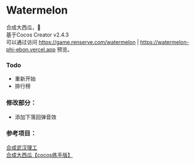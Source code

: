 # Watermelon

合成大西瓜，🍉   
基于Cocos Creator v2.4.3  
可以通过访问 https://game.renserve.com/watermelon | https://watermelon-phi-ebon.vercel.app 预览。
### Todo
- 重新开始
- 排行榜

### 修改部分：
- 添加下落回弹音效

### 参考项目：
[合成武汉理工 ](https://github.com/Kingfish404/make-wut)  
[合成大西瓜【cocos练手版】](https://github.com/tangxiangmin/cocos-big-watermelon)
